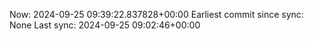 Now: 2024-09-25 09:39:22.837828+00:00 Earliest commit since sync: None Last sync: 2024-09-25 09:02:46+00:00
